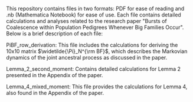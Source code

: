 This repository contains files in two formats: PDF for ease of reading and .nb (Mathematica Notebook) for ease of use. 
Each file contains detailed calculations and analyses related to the research paper "Bursts of Coalescence within Population Pedigrees Whenever Big Families Occur". 
Below is a brief description of each file:

PiBF_row_derivation: This file includes the calculations for deriving the 10x10 matrix $\widetilde{\Pi}_N^{\rm BF}$, which describes the Markovian dynamics of the joint ancestral process as discussed in the paper.

Lemma_2_second_moment: Contains detailed calculations for Lemma 2 presented in the Appendix of the paper.

Lemma_4_mixed_moment: This file provides the calculations for Lemma 4, also found in the Appendix of the paper. 
